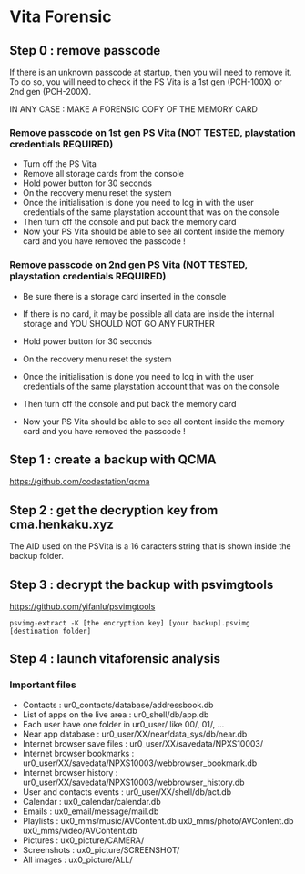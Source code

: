 # Vita Forensic

## Step 0 : remove passcode

If there is an unknown passcode at startup, then you will need to remove it.
To do so, you will need to check if the PS Vita is a 1st gen (PCH-100X) or 2nd gen (PCH-200X).

IN ANY CASE : MAKE A FORENSIC COPY OF THE MEMORY CARD

### Remove passcode on 1st gen PS Vita (NOT TESTED, playstation credentials REQUIRED)

- Turn off the PS Vita
- Remove all storage cards from the console
- Hold power button for 30 seconds
- On the recovery menu reset the system
- Once the initialisation is done you need to log in with the user credentials of the same playstation account that was on the console
- Then turn off the console and put back the memory card
- Now your PS Vita should be able to see all content inside the memory card and you have removed the passcode !

### Remove passcode on 2nd gen PS Vita (NOT TESTED, playstation credentials REQUIRED)

- Be sure there is a storage card inserted in the console
- If there is no card, it may be possible all data are inside the internal storage and YOU SHOULD NOT GO ANY FURTHER

- Hold power button for 30 seconds
- On the recovery menu reset the system
- Once the initialisation is done you need to log in with the user credentials of the same playstation account that was on the console
- Then turn off the console and put back the memory card
- Now your PS Vita should be able to see all content inside the memory card and you have removed the passcode !

## Step 1 : create a backup with QCMA

https://github.com/codestation/qcma

## Step 2 : get the decryption key from cma.henkaku.xyz

The AID used on the PSVita is a 16 caracters string that is shown inside the backup folder.

## Step 3 : decrypt the backup with psvimgtools

https://github.com/yifanlu/psvimgtools

```
psvimg-extract -K [the encryption key] [your backup].psvimg [destination folder]
```

## Step 4 : launch vitaforensic analysis

### Important files

- Contacts : ur0_contacts/database/addressbook.db
- List of apps on the live area : ur0_shell/db/app.db
- Each user have one folder in ur0_user/ like 00/, 01/, ...
- Near app database : ur0_user/XX/near/data_sys/db/near.db
- Internet browser save files : ur0_user/XX/savedata/NPXS10003/
- Internet browser bookmarks : ur0_user/XX/savedata/NPXS10003/webbrowser_bookmark.db
- Internet browser history : ur0_user/XX/savedata/NPXS10003/webbrowser_history.db
- User and contacts events : ur0_user/XX/shell/db/act.db
- Calendar : ux0_calendar/calendar.db
- Emails : ux0_email/message/mail.db
- Playlists : ux0_mms/music/AVContent.db ux0_mms/photo/AVContent.db ux0_mms/video/AVContent.db
- Pictures : ux0_picture/CAMERA/
- Screenshots : ux0_picture/SCREENSHOT/
- All images : ux0_picture/ALL/
